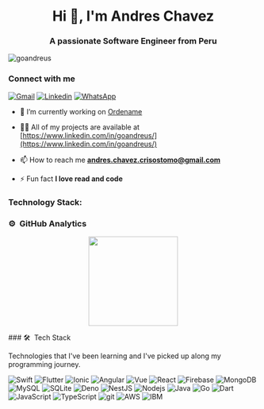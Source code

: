 <h1 align="center">Hi 👋, I'm Andres Chavez</h1>
<h3 align="center">A passionate Software Engineer from Peru</h3>

<p align="left"> <img src="https://komarev.com/ghpvc/?username=goandreus" alt="goandreus" /> </p>

###  Connect with me

[![Gmail](https://img.shields.io/badge/-Gmail-D14836?style=flat&logo=Gmail&logoColor=white&link=mailto:giampieer24@gmail.com)](mailto:andres.chavez.crisostomo@gmail.com)
[![Linkedin](https://img.shields.io/badge/-LinkedIn-blue?style=flat&logo=Linkedin&logoColor=white&link=https://www.linkedin.com/in/goandreus/)](https://www.linkedin.com/in/goandreus/)
[![WhatsApp](https://img.shields.io/badge/-WhatsApp-25D366?style=flat&logo=WhatsApp&logoColor=white&link=https://api.whatsapp.com/send?phone=+51927760072)](https://api.whatsapp.com/send?phone=+51927760072)

- 🔭 I’m currently working on [Ordename](https://ordename.cl)

- 👨‍💻 All of my projects are available at [https://www.linkedin.com/in/goandreus/](https://www.linkedin.com/in/goandreus/)

- 📫 How to reach me **andres.chavez.crisostomo@gmail.com**

- ⚡ Fun fact **I love read and code**

<!--  ### Blogs posts -->
<!-- BLOG-POST-LIST:START -->
<!-- BLOG-POST-LIST:END -->




### Technology Stack:
### ⚙️ &nbsp;GitHub Analytics
<p align="center">
  <a href="https://github.com/goandreus">
    <img height="180em" src="https://github-readme-stats-eight-theta.vercel.app/api?username=goandreus&show_icons=true&theme=algolia&include_all_commits=true&count_private=true"/>
  
  </a>
</p>
### 🛠 &nbsp;Tech Stack


Technologies that I've been learning and I've picked up along my programming journey.
<p>
  <img alt="Swift" src="https://img.shields.io/badge/-Swift-FF2D20?style=flat-square&logo=Swift&logoColor=white" />
  <img alt="Flutter" src="https://img.shields.io/badge/-Flutter-02569B?style=flat-square&logo=Flutter&logoColor=white" />
  <img alt="Ionic" src="https://img.shields.io/badge/-Ionic-3880FF?style=flat-square&logo=Ionic&logoColor=white" />
  <img alt="Angular" src="https://img.shields.io/badge/-Angular-DD0031?style=flat-square&logo=Angular&logoColor=white" />
  <img alt="Vue" src="https://img.shields.io/badge/-VueJS-25D366?style=flat-square&logo=VueJS&logoColor=white" />
  <img alt="React" src="https://img.shields.io/badge/-react-0175C2?style=flat-square&logo=react&logoColor=white" />
  <img alt="Firebase" src="https://img.shields.io/badge/-Firebase-FFCA28?style=flat-square&logo=Firebase&logoColor=black" />
  <img alt="MongoDB" src="https://img.shields.io/badge/-MongoDB-47A248?style=flat-square&logo=MongoDB&logoColor=white" />
  <img alt="MySQL" src="https://img.shields.io/badge/-MySQL-4479A1?style=flat-square&logo=MySQL&logoColor=white" />
  <img alt="SQLite" src="https://img.shields.io/badge/-SQLite-003B57?style=flat-square&logo=SQLite&logoColor=white" />
  <img alt="Deno" src="https://img.shields.io/badge/-Deno-000000?style=flat-square&logo=Deno&logoColor=white" />
  <img alt="NestJS" src="https://img.shields.io/badge/-NestJS-E0234E?style=flat-square&logo=NestJS&logoColor=white" />
  <img alt="Nodejs" src="https://img.shields.io/badge/-Nodejs-339933?style=flat-square&logo=Node.js&logoColor=white" />
  <img alt="Java" src="https://img.shields.io/badge/-Java-007396?style=flat-square&logo=Java&logoColor=white" />
  <img alt="Go" src="https://img.shields.io/badge/-Go-00ADD8?style=flat-square&logo=Go&logoColor=white" />
  <img alt="Dart" src="https://img.shields.io/badge/-Dart-0175C2?style=flat-square&logo=Dart&logoColor=white" />
  <img alt="JavaScript" src="https://img.shields.io/badge/-JavaScript-F7DF1E?style=flat-square&logo=JavaScript&logoColor=black" />
  <img alt="TypeScript" src="https://img.shields.io/badge/-TypeScript-007ACC?style=flat-square&logo=typescript&logoColor=white" />
  <img alt="git" src="https://img.shields.io/badge/-Git-F05032?style=flat-square&logo=git&logoColor=white" />
  <img alt="AWS" src="https://img.shields.io/badge/-AWS-FF2D20?style=flat-square&logo=amazon&logoColor=white" />
  <img alt="IBM" src="https://img.shields.io/badge/-IBM-054ADA?style=flat-square&logo=IBM&logoColor=white" />
</p>






